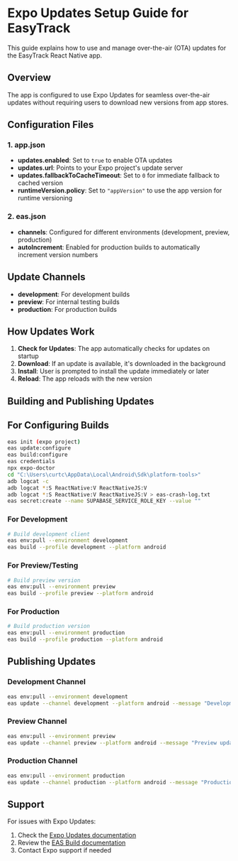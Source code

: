 # Expo Updates Setup Guide for EasyTrack

This guide explains how to use and manage over-the-air (OTA) updates for the EasyTrack React Native app.

## Overview

The app is configured to use Expo Updates for seamless over-the-air updates without requiring users to download new versions from app stores.

## Configuration Files

### 1. app.json
- **updates.enabled**: Set to `true` to enable OTA updates
- **updates.url**: Points to your Expo project's update server
- **updates.fallbackToCacheTimeout**: Set to `0` for immediate fallback to cached version
- **runtimeVersion.policy**: Set to `"appVersion"` to use the app version for runtime versioning

### 2. eas.json
- **channels**: Configured for different environments (development, preview, production)
- **autoIncrement**: Enabled for production builds to automatically increment version numbers

## Update Channels

- **development**: For development builds
- **preview**: For internal testing builds
- **production**: For production builds

## How Updates Work

1. **Check for Updates**: The app automatically checks for updates on startup
2. **Download**: If an update is available, it's downloaded in the background
3. **Install**: User is prompted to install the update immediately or later
4. **Reload**: The app reloads with the new version

## Building and Publishing Updates

## For Configuring Builds

```bash
eas init (expo project)
eas update:configure
eas build:configure
eas credentials
npx expo-doctor
cd "C:\Users\curtc\AppData\Local\Android\Sdk\platform-tools>"
adb logcat -c
adb logcat *:S ReactNative:V ReactNativeJS:V
adb logcat *:S ReactNative:V ReactNativeJS:V > eas-crash-log.txt
eas secret:create --name SUPABASE_SERVICE_ROLE_KEY --value ""
```

### For Development
```bash
# Build development client
eas env:pull --environment development
eas build --profile development --platform android
```

### For Preview/Testing
```bash
# Build preview version
eas env:pull --environment preview
eas build --profile preview --platform android
```

### For Production
```bash
# Build production version
eas env:pull --environment production
eas build --profile production --platform android
```

## Publishing Updates

### Development Channel
```bash
eas env:pull --environment development
eas update --channel development --platform android --message "Development update"
```

### Preview Channel
```bash
eas env:pull --environment preview
eas update --channel preview --platform android --message "Preview update"
```

### Production Channel
```bash
eas env:pull --environment production
eas update --channel production --platform android --message "Production update"
```

## Support

For issues with Expo Updates:
1. Check the [Expo Updates documentation](https://docs.expo.dev/versions/latest/sdk/updates/)
2. Review the [EAS Build documentation](https://docs.expo.dev/build/introduction/)
3. Contact Expo support if needed
